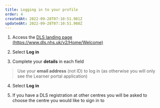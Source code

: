 ```yaml
---
title: Logging in to your profile
order: 4
createdAt: 2022-09-28T07:10:51.981Z
updatedAt: 2022-09-28T07:10:51.988Z
---
```

1. Access the [DLS landing page (https://www.dls.nhs.uk/v2/Home/Welcome​)](https://www.dls.nhs.uk/v2/Home/Welcome​)

2. Select **Log in​**

3. Complete your **details** in each field​

> Use your **email address** (not ID) to log in​ (as otherwise you will only see the Learner portal application)

4. Select **Log in​**

5. If you have a DLS registration at other centres you will be asked to choose the centre you would like to sign in to